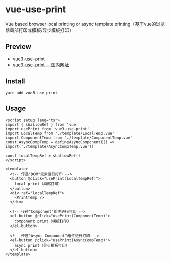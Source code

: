 # vue-use-print
Vue based browser local printing or async template printing（基于vue的浏览器局部打印或模板/异步模板打印）

## Preview
- [vue3-use-print](https://jadmin.vercel.app)
- [vue3-use-print -- 国内网址](https://print.osrc.com)

## Install 
```bash
yarn add vue3-use-print
```

## Usage
```vue
<script setup lang="ts">
import { shallowRef } from 'vue'
import usePrint from 'vue3-use-print'
import LocalTemp from './template/LocalTemp.vue'
import ComponentTemp from './template/ComponentTemp.vue'
const AsyncCompTemp = defineAsyncComponent(() => import('./template/AsyncCompTemp.vue'))

const localTempRef = shallowRef()
</script>

<template>
  <!-- 传递"DOM"元素进行打印 -->
  <button @click="usePrint(localTempRef)">
    local print（局部打印）
  </button>
  <div ref="localTempRef">
    <PrintTemp />
  </div>

  <!-- 传递"Component"组件进行打印 -->
  <el-button @click="usePrint(ComponentTemp)">
    component print（模板打印）
  </el-button>

  <!-- 传递"Async Component"组件进行打印 -->
  <el-button @click="usePrint(AsyncCompTemp)">
    async print（异步模板打印）
  </el-button>
</template>  
```